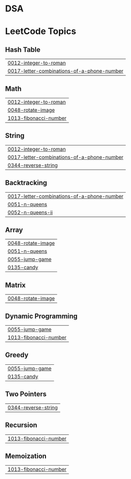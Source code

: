 # DSA
<!---LeetCode Topics Start-->
# LeetCode Topics
## Hash Table
|  |
| ------- |
| [0012-integer-to-roman](https://github.com/zorawarMahal/DSA/tree/master/0012-integer-to-roman) |
| [0017-letter-combinations-of-a-phone-number](https://github.com/zorawarMahal/DSA/tree/master/0017-letter-combinations-of-a-phone-number) |
## Math
|  |
| ------- |
| [0012-integer-to-roman](https://github.com/zorawarMahal/DSA/tree/master/0012-integer-to-roman) |
| [0048-rotate-image](https://github.com/zorawarMahal/DSA/tree/master/0048-rotate-image) |
| [1013-fibonacci-number](https://github.com/zorawarMahal/DSA/tree/master/1013-fibonacci-number) |
## String
|  |
| ------- |
| [0012-integer-to-roman](https://github.com/zorawarMahal/DSA/tree/master/0012-integer-to-roman) |
| [0017-letter-combinations-of-a-phone-number](https://github.com/zorawarMahal/DSA/tree/master/0017-letter-combinations-of-a-phone-number) |
| [0344-reverse-string](https://github.com/zorawarMahal/DSA/tree/master/0344-reverse-string) |
## Backtracking
|  |
| ------- |
| [0017-letter-combinations-of-a-phone-number](https://github.com/zorawarMahal/DSA/tree/master/0017-letter-combinations-of-a-phone-number) |
| [0051-n-queens](https://github.com/zorawarMahal/DSA/tree/master/0051-n-queens) |
| [0052-n-queens-ii](https://github.com/zorawarMahal/DSA/tree/master/0052-n-queens-ii) |
## Array
|  |
| ------- |
| [0048-rotate-image](https://github.com/zorawarMahal/DSA/tree/master/0048-rotate-image) |
| [0051-n-queens](https://github.com/zorawarMahal/DSA/tree/master/0051-n-queens) |
| [0055-jump-game](https://github.com/zorawarMahal/DSA/tree/master/0055-jump-game) |
| [0135-candy](https://github.com/zorawarMahal/DSA/tree/master/0135-candy) |
## Matrix
|  |
| ------- |
| [0048-rotate-image](https://github.com/zorawarMahal/DSA/tree/master/0048-rotate-image) |
## Dynamic Programming
|  |
| ------- |
| [0055-jump-game](https://github.com/zorawarMahal/DSA/tree/master/0055-jump-game) |
| [1013-fibonacci-number](https://github.com/zorawarMahal/DSA/tree/master/1013-fibonacci-number) |
## Greedy
|  |
| ------- |
| [0055-jump-game](https://github.com/zorawarMahal/DSA/tree/master/0055-jump-game) |
| [0135-candy](https://github.com/zorawarMahal/DSA/tree/master/0135-candy) |
## Two Pointers
|  |
| ------- |
| [0344-reverse-string](https://github.com/zorawarMahal/DSA/tree/master/0344-reverse-string) |
## Recursion
|  |
| ------- |
| [1013-fibonacci-number](https://github.com/zorawarMahal/DSA/tree/master/1013-fibonacci-number) |
## Memoization
|  |
| ------- |
| [1013-fibonacci-number](https://github.com/zorawarMahal/DSA/tree/master/1013-fibonacci-number) |
<!---LeetCode Topics End-->